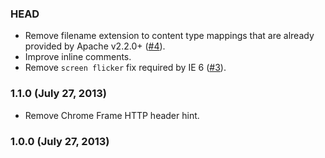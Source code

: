 ### HEAD

* Remove filename extension to content type mappings that are already provided by Apache v2.2.0+ ([#4](https://github.com/h5bp/server-configs-apache/issues/4)).
* Improve inline comments.
* Remove `screen flicker` fix required by IE 6 ([#3](https://github.com/h5bp/server-configs-apache/issues/3)).

### 1.1.0 (July 27, 2013)

* Remove Chrome Frame HTTP header hint.

### 1.0.0 (July 27, 2013)
